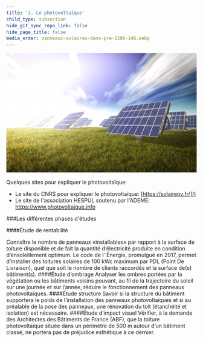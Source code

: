 ```yaml
---
title: '2. Le photovoltaïque'
child_type: subsection
hide_git_sync_repo_link: false
hide_page_title: false
media_order: panneaux-solaires-dans-pre-1286-146.webp
---
```


![panneaux-solaires-dans-pre-1286-146](panneaux-solaires-dans-pre-1286-146.webp "panneaux-solaires-dans-pre-1286-146")

Quelques sites pour expliquer le photovoltaïque:

- Le site du CNRS pour expliquer le photovoltaïque: [https://solairepv.fr/]()
- Le site de l'association HESPUL soutenu par l'ADEME: https://www.photovoltaique.info

###Les différentes phases d'études

####Étude de rentabilité

Connaître le nombre de panneaux «installables» par rapport à la surface de toiture disponible et de fait la quantité d’électricité produite en condition d’ensoleillement optimum. Le code de l’ Énergie, promulgué en 2017, permet d’installer des toitures solaires de 100 kWc maximum par PDL (Point De Livraison), quel que soit le nombre de clients raccordés et la surface de(s) bâtiment(s).
####Étude d’ombrage
Analyser les ombres portées par la végétation ou les bâtiments voisins pouvant, au fil de la trajectoire du soleil sur une journée et sur l’année, réduire le fonctionnement des panneaux photovoltaïques.
####Étude structure
Savoir si la structure du bâtiment supportera le poids de l’installation des panneaux photovoltaïques et si au préalable de la pose des panneaux, une rénovation du toit (étanchéité et isolation) est nécessaire.
####Étude d’impact visuel
Vérifier, à la demande des Architectes des Bâtiments de France (ABF), que la toiture photovoltaïque située dans un périmètre de 500 m autour d’un bâtiment classé, ne portera pas de préjudice esthétique à ce dernier.

